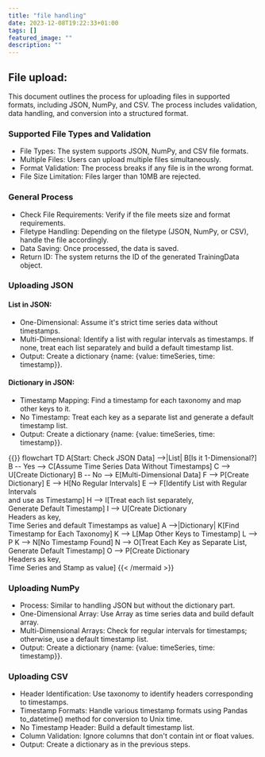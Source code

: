 ```yaml
---
title: "file handling"
date: 2023-12-08T19:22:33+01:00
tags: []
featured_image: ""
description: ""
---
```




## File upload:
This document outlines the process for uploading files in supported formats, including JSON, NumPy, and CSV. The process includes validation, data handling, and conversion into a structured format.

### Supported File Types and Validation
- File Types: The system supports JSON, NumPy, and CSV file formats.
- Multiple Files: Users can upload multiple files simultaneously.
- Format Validation: The process breaks if any file is in the wrong format.
- File Size Limitation: Files larger than 10MB are rejected.

### General Process
- Check File Requirements: Verify if the file meets size and format requirements.
- Filetype Handling: Depending on the filetype (JSON, NumPy, or CSV), handle the file accordingly.
- Data Saving: Once processed, the data is saved.
- Return ID: The system returns the ID of the generated TrainingData object.

### Uploading JSON
#### List in JSON:
- One-Dimensional: Assume it's strict time series data without timestamps.
- Multi-Dimensional: Identify a list with regular intervals as timestamps. If none, treat each list separately and build a default timestamp list.
- Output: Create a dictionary {name: {value: timeSeries, time: timestamp}}.

#### Dictionary in JSON:
- Timestamp Mapping: Find a timestamp for each taxonomy and map other keys to it.
- No Timestamp: Treat each key as a separate list and generate a default timestamp list.
- Output: Create a dictionary {name: {value: timeSeries, time: timestamp}}.

{{<mermaid align="left">}}
flowchart TD
    A[Start: Check JSON Data] -->|List| B[Is it 1-Dimensional?]
    B -- Yes --> C[Assume Time Series Data Without Timestamps]
    C --> U[Create Dictionary]
    B -- No --> E[Multi-Dimensional Data]
    F --> P[Create Dictionary]
    E --> H[No Regular Intervals]
    E --> F[Identify List with Regular Intervals<br />and use as  Timestamp]
    H --> I[Treat each list separately,<br />Generate Default Timestamp]
    I --> U[Create Dictionary <br /> Headers as key, <br />Time Series and default Timestamps as value]
    A -->|Dictionary| K[Find Timestamp for Each Taxonomy]
    K --> L[Map Other Keys to Timestamp]
    L --> P
    K --> N[No Timestamp Found]
    N --> O[Treat Each Key as Separate List,<br />Generate Default Timestamp]
    O --> P[Create Dictionary <br /> Headers as key, <br />Time Series and Stamp as value]
{{< /mermaid >}}

### Uploading NumPy
- Process: Similar to handling JSON but without the dictionary part.
- One-Dimensional Array: Use Array as time series data and build default array.
- Multi-Dimensional Arrays: Check for regular intervals for timestamps; otherwise, use a default timestamp list.
- Output: Create a dictionary {name: {value: timeSeries, time: timestamp}}.

### Uploading CSV
- Header Identification: Use taxonomy to identify headers corresponding to timestamps.
- Timestamp Formats: Handle various timestamp formats using Pandas to_datetime() method for conversion to Unix time.
- No Timestamp Header: Build a default timestamp list.
- Column Validation: Ignore columns that don't contain int or float values.
- Output: Create a dictionary as in the previous steps.

